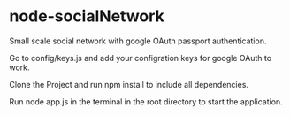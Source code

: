 # node-socialNetwork
Small scale social network with google OAuth passport authentication.

Go to config/keys.js and add your configration keys for google OAuth to work.

Clone the Project and run npm install to include all dependencies.

Run node app.js in the terminal in the root directory to start the application.
